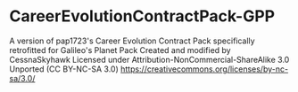# CareerEvolutionContractPack-GPP
A version of pap1723's Career Evolution Contract Pack specifically retrofitted for Galileo's Planet Pack
Created and modified by CessnaSkyhawk
Licensed under Attribution-NonCommercial-ShareAlike 3.0 Unported (CC BY-NC-SA 3.0)
https://creativecommons.org/licenses/by-nc-sa/3.0/

